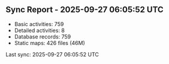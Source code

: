 ## Sync Report - 2025-09-27 06:05:52 UTC

- Basic activities: 759
- Detailed activities: 8
- Database records: 759
- Static maps: 426 files (46M)

Last sync: 2025-09-27 06:05:52 UTC
